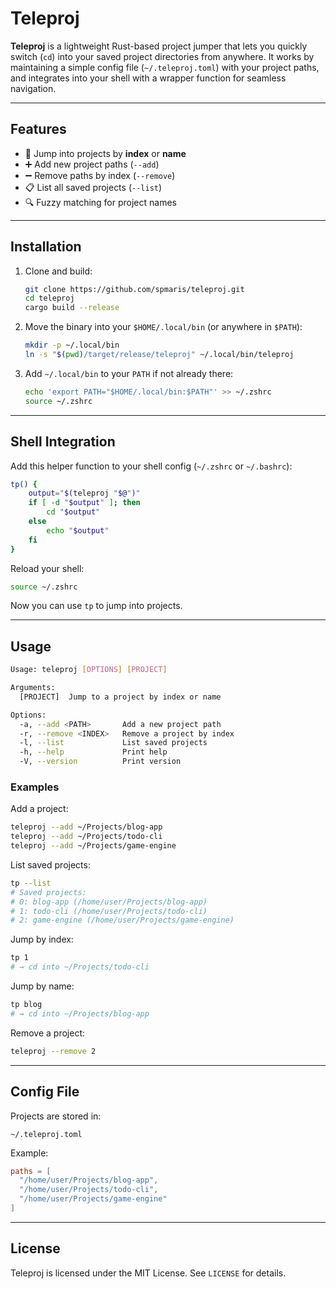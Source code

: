 # Teleproj

**Teleproj** is a lightweight Rust-based project jumper that lets you quickly switch (`cd`) into your saved project directories from anywhere.
It works by maintaining a simple config file (`~/.teleproj.toml`) with your project paths, and integrates into your shell with a wrapper function for seamless navigation.

---

## Features

* 🚀 Jump into projects by **index** or **name**
* ➕ Add new project paths (`--add`)
* ➖ Remove paths by index (`--remove`)
* 📋 List all saved projects (`--list`)
* 🔍 Fuzzy matching for project names

---

## Installation

1. Clone and build:

   ```sh
   git clone https://github.com/spmaris/teleproj.git
   cd teleproj
   cargo build --release
   ```

2. Move the binary into your `$HOME/.local/bin` (or anywhere in `$PATH`):

   ```sh
   mkdir -p ~/.local/bin
   ln -s "$(pwd)/target/release/teleproj" ~/.local/bin/teleproj
   ```

3. Add `~/.local/bin` to your `PATH` if not already there:

   ```sh
   echo 'export PATH="$HOME/.local/bin:$PATH"' >> ~/.zshrc
   source ~/.zshrc
   ```

---

## Shell Integration

Add this helper function to your shell config (`~/.zshrc` or `~/.bashrc`):

```sh
tp() {
    output="$(teleproj "$@")"
    if [ -d "$output" ]; then
        cd "$output"
    else
        echo "$output"
    fi
}
```

Reload your shell:

```sh
source ~/.zshrc
```

Now you can use `tp` to jump into projects.

---

## Usage

```sh
Usage: teleproj [OPTIONS] [PROJECT]

Arguments:
  [PROJECT]  Jump to a project by index or name

Options:
  -a, --add <PATH>       Add a new project path
  -r, --remove <INDEX>   Remove a project by index
  -l, --list             List saved projects
  -h, --help             Print help
  -V, --version          Print version
```

### Examples

Add a project:

```sh
teleproj --add ~/Projects/blog-app
teleproj --add ~/Projects/todo-cli
teleproj --add ~/Projects/game-engine
```

List saved projects:

```sh
tp --list
# Saved projects:
# 0: blog-app (/home/user/Projects/blog-app)
# 1: todo-cli (/home/user/Projects/todo-cli)
# 2: game-engine (/home/user/Projects/game-engine)
```

Jump by index:

```sh
tp 1
# → cd into ~/Projects/todo-cli
```

Jump by name:

```sh
tp blog
# → cd into ~/Projects/blog-app
```

Remove a project:

```sh
teleproj --remove 2
```

---

## Config File

Projects are stored in:

```
~/.teleproj.toml
```

Example:

```toml
paths = [
  "/home/user/Projects/blog-app",
  "/home/user/Projects/todo-cli",
  "/home/user/Projects/game-engine"
]
```

---
    

## License

Teleproj is licensed under the MIT License. See `LICENSE` for details.

